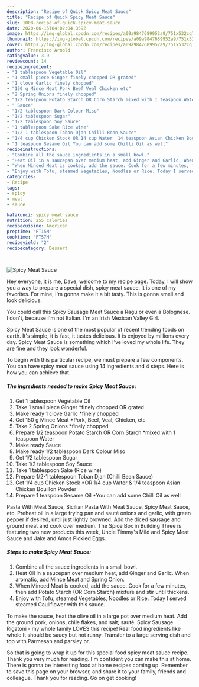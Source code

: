 ```yaml
---
description: "Recipe of Quick Spicy Meat Sauce"
title: "Recipe of Quick Spicy Meat Sauce"
slug: 1008-recipe-of-quick-spicy-meat-sauce
date: 2020-06-15T04:02:04.359Z
image: https://img-global.cpcdn.com/recipes/a09a9847689952a9/751x532cq70/spicy-meat-sauce-recipe-main-photo.jpg
thumbnail: https://img-global.cpcdn.com/recipes/a09a9847689952a9/751x532cq70/spicy-meat-sauce-recipe-main-photo.jpg
cover: https://img-global.cpcdn.com/recipes/a09a9847689952a9/751x532cq70/spicy-meat-sauce-recipe-main-photo.jpg
author: Francisco Arnold
ratingvalue: 3.9
reviewcount: 14
recipeingredient:
- "1 tablespoon Vegetable Oil"
- "1 small piece Ginger finely chopped OR grated"
- "1 clove Garlic finely chopped"
- "150 g Mince Meat Pork Beef Veal Chicken etc"
- "2 Spring Onions finely chopped"
- "1/2 teaspoon Potato Starch OR Corn Starch mixed with 1 teaspoon Water"
- " Sauce"
- "1/2 tablespoon Dark Colour Miso"
- "1/2 tablespoon Sugar"
- "1/2 tablespoon Soy Sauce"
- "1 tablespoon Sake Rice wine"
- "1/2-1 tablespoon Toban Djan Chilli Bean Sauce"
- "1/4 cup Chicken Stock OR 14 cup Water  14 teaspoon Asian Chicken Bouillon Powder"
- "1 teaspoon Sesame Oil You can add some Chilli Oil as well"
recipeinstructions:
- "Combine all the sauce ingredients in a small bowl."
- "Heat Oil in a saucepan over medium heat, add Ginger and Garlic. When aromatic, add Mince Meat and Spring Onion."
- "When Minced Meat is cooked, add the sauce. Cook for a few minutes, then add Potato Starch (OR Corn Starch) mixture and stir until thickens."
- "Enjoy with Tofu, steamed Vegetables, Noodles or Rice. Today I served steamed Cauliflower with this sauce."
categories:
- Recipe
tags:
- spicy
- meat
- sauce

katakunci: spicy meat sauce 
nutrition: 255 calories
recipecuisine: American
preptime: "PT15M"
cooktime: "PT57M"
recipeyield: "2"
recipecategory: Dessert

---
```



![Spicy Meat Sauce](https://img-global.cpcdn.com/recipes/a09a9847689952a9/751x532cq70/spicy-meat-sauce-recipe-main-photo.jpg)

Hey everyone, it is me, Dave, welcome to my recipe page. Today, I will show you a way to prepare a special dish, spicy meat sauce. It is one of my favorites. For mine, I'm gonna make it a bit tasty. This is gonna smell and look delicious.

You could call this Spicy Sausage Meat Sauce a Ragu or even a Bolognese. I don&#39;t, because I&#39;m not Italian. I&#39;m an Irish Mexican Valley Girl.

Spicy Meat Sauce is one of the most popular of recent trending foods on earth. It's simple, it is fast, it tastes delicious. It is enjoyed by millions every day. Spicy Meat Sauce is something which I've loved my whole life. They are fine and they look wonderful.


To begin with this particular recipe, we must prepare a few components. You can have spicy meat sauce using 14 ingredients and 4 steps. Here is how you can achieve that.

<!--inarticleads1-->

##### The ingredients needed to make Spicy Meat Sauce:

1. Get 1 tablespoon Vegetable Oil
1. Take 1 small piece Ginger *finely chopped OR grated
1. Make ready 1 clove Garlic *finely chopped
1. Get 150 g Mince Meat *Pork, Beef, Veal, Chicken, etc
1. Take 2 Spring Onions *finely chopped
1. Prepare 1/2 teaspoon Potato Starch OR Corn Starch *mixed with 1 teaspoon Water
1. Make ready  Sauce
1. Make ready 1/2 tablespoon Dark Colour Miso
1. Get 1/2 tablespoon Sugar
1. Take 1/2 tablespoon Soy Sauce
1. Take 1 tablespoon Sake (Rice wine)
1. Prepare 1/2-1 tablespoon Toban Djan (Chilli Bean Sauce)
1. Get 1/4 cup Chicken Stock *OR 1/4 cup Water &amp; 1/4 teaspoon Asian Chicken Bouillon Powder
1. Prepare 1 teaspoon Sesame Oil *You can add some Chilli Oil as well


Pasta With Meat Sauce, Sicilian Pasta With Meat Sauce, Spicy Meat Sauce, etc. Preheat oil in a large frying pan and sauté onions and garlic, with green pepper if desired, until just lightly browned. Add the diced sausage and ground meat and cook over medium. The Spice Box in Building Three is featuring two new products this week, Uncle Timmy&#39;s Mild and Spicy Meat Sauce and Jake and Amos Pickled Eggs. 

<!--inarticleads2-->

##### Steps to make Spicy Meat Sauce:

1. Combine all the sauce ingredients in a small bowl.
1. Heat Oil in a saucepan over medium heat, add Ginger and Garlic. When aromatic, add Mince Meat and Spring Onion.
1. When Minced Meat is cooked, add the sauce. Cook for a few minutes, then add Potato Starch (OR Corn Starch) mixture and stir until thickens.
1. Enjoy with Tofu, steamed Vegetables, Noodles or Rice. Today I served steamed Cauliflower with this sauce.


To make the sauce, heat the olive oil in a large pot over medium heat. Add the ground pork, onions, chile flakes, and salt; sauté. Spicy Sausage Rigatoni - my whole family LOVES this recipe! Real food ingredients like whole It should be saucy but not runny. Transfer to a large serving dish and top with Parmesan and parsley or. 

So that is going to wrap it up for this special food spicy meat sauce recipe. Thank you very much for reading. I'm confident you can make this at home. There is gonna be interesting food at home recipes coming up. Remember to save this page on your browser, and share it to your family, friends and colleague. Thank you for reading. Go on get cooking!
